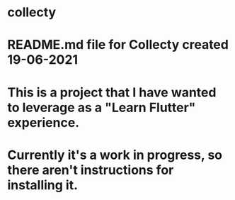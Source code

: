 # collecty
# README.md file for Collecty created 19-06-2021
#
# This is a project that I have wanted to leverage as a "Learn Flutter" experience. 
# Currently it's a work in progress, so there aren't instructions for installing it.